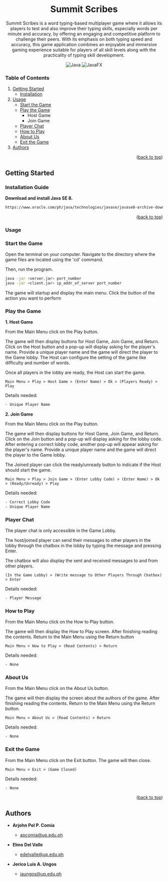<a id= "readme-top" name="readme-top"></a>
<h1 align="center">Summit Scribes</h1>

<p align="center">Summit Scribes is a word typing-based multiplayer game where it allows its players to test and also improve their typing skills, especially words per minute and accuracy, by offering an engaging and competitive platform to challenge their peers. With its emphasis on both typing speed and accuracy, this game application combines an enjoyable and immersive gaming experience suitable for players of all skill levels along with the practicality of typing skill development.</p>

<div align="center">


![Java][java_link]
![JavaFX][javafx_link]

</div>

### Table of Contents
1. [Getting Started](#getting-started)
   - [Installation](#installation-guide)
2. [Usage](#instruction-guide)
   - [Start the Game](#start-game)
   - [Play the Game](#play-game)
      - Host Game
      - Join Game
   - [Player Chat](#chat)
   - [How to Play](#how-to)
   - [About Us](#about-us)
   - [Exit the Game](#exit-game)
3. [Authors](#authors)

<p align="right">(<a href="#readme-top">back to top</a>)</p>

## Getting Started <a id="getting-started" name='getting-started'></a>

### Installation Guide <a id="installation-guide" name='installation-guide'></a>

**Download and install Java SE 8.**
```sh
https://www.oracle.com/ph/java/technologies/javase/javase8-archive-downloads.html
```
<p align="right">(<a href="#readme-top">back to top</a>)</p>

### Usage <a id="instruction-guide" name='instruction-guide'></a>

### **Start the Game**<a id="play-game" name='play-game'></a>

Open the terminal on your computer. Navigate to the directory where the game files are located using the 'cd' command.

Then, run the program.
```sh
java -jar <server.jar> port_number
java -jar <client.jar> ip_addr_of_server port_number 
```
The game will startup and display the main menu. Click the button of the action you want to perform
### **Play the Game**<a id="play-game" name='play-game'></a>
**1. Host Game**

From the Main Menu click on the Play button.

The game will then display buttons for Host Game, Join Game, and Return.
Click on the Host button and a pop-up will display asking for the player's name. Provide a unique player name and the game
will direct the player to the Game lobby. The Host can configure the setting of the game like difficulty and number of words.

Once
all players in the lobby are ready, the Host can start the game.
```shell
Main Menu > Play > Host Game > (Enter Name) > Ok > (Players Ready) > Play
```
Details needed:
```sh
- Unique Player Name
```
**2. Join Game**

From the Main Menu click on the Play button.

The game will then display buttons for Host Game, Join Game, and Return.
Click on the Join button and a pop-up will display asking for the lobby code. After entering a correct lobby code, another
pop-up will appear asking for the player's name. Provide a unique player name and the game
will direct the player to the Game lobby.

The Joined player can click the ready/unready button to indicate if the Host should
start the game.
```shell
Main Menu > Play > Join Game > (Enter Lobby Code) > (Enter Name) > Ok > (Ready/Unready) > Play
```
Details needed:
```sh
- Correct Lobby Code
- Unique Player Name
```
### **Player Chat**<a id="chat" name='chat'></a>
The player chat is only accessible in the Game Lobby.

The host/joined player can send their messages to other players in
the lobby through the chatbox in the lobby by typing the message and pressing Enter.

The chatbox will also display the sent and received messages
to and from other players.
```shell
(In the Game Lobby) > (Write message to Other Players Through Chatbox) > Enter
```
Details needed:
```sh
- Player Message
```
### **How to Play**<a id="how-to" name='how-to'></a>
From the Main Menu click on the How to Play button.

The game will then display the How to Play screen. After finishing reading
the contents. Return to the Main Menu using the Return button
```shell
Main Menu > How to Play > (Read Contents) > Return
```
Details needed:
```sh
- None
```
### **About Us**<a id="about-us" name='about-us'></a>
From the Main Menu click on the About Us button.

The game will then display the screen about the authors of the game. After finishing
reading the contents. Return to the Main Menu using the Return button.
```shell
Main Menu > About Us > (Read Contents) > Return
```
Details needed:
```sh
- None
```
### **Exit the Game**<a id="exit-game" name='exit-game'></a>
From the Main Menu click on the Exit button. The game will then close.
```shell
Main Menu > Exit > (Game Closed)
```
Details needed:
```sh
- None
```

<p align="right">(<a href="#readme-top">back to top</a>)</p>

## Authors <a id="authors" name='authors'></a>

- **Arjohn Pol P. Comia**
   - apcomia@up.edu.ph

- **Elmo Del Valle**
   - edelvalle@up.edu.ph

- **Jerico Luis A. Ungos**
   - jaungos@up.edu.ph

[java_link]: https://img.shields.io/badge/Java-ED8B00?style=for-the-badge&logo=openjdk&logoColor=white
[javafx_link]: https://img.shields.io/badge/javafx-%23FF0000.svg?style=for-the-badge&logo=javafx&logoColor=white